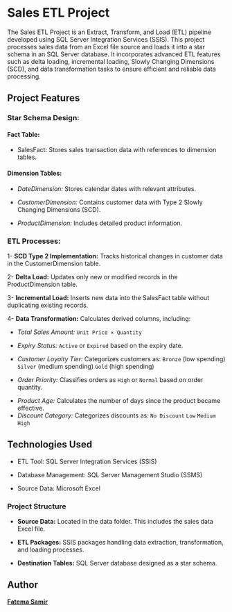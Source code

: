 # Sales ETL Project
The Sales ETL Project is an Extract, Transform, and Load (ETL) pipeline developed using SQL Server Integration Services (SSIS). This project processes sales data from an Excel file source and loads it into a star schema in an SQL Server database. It incorporates advanced ETL features such as delta loading, incremental loading, Slowly Changing Dimensions (SCD), and data transformation tasks to ensure efficient and reliable data processing.
## Project Features
### Star Schema Design:

#### **Fact Table:**
  * SalesFact: Stores sales transaction data with references to dimension tables.

#### **Dimension Tables:**
  - _DateDimension:_ Stores calendar dates with relevant attributes.
    
  + _CustomerDimension:_ Contains customer data with Type 2 Slowly Changing Dimensions (SCD).
  
  * _ProductDimension:_ Includes detailed product information.
### ETL Processes:

1- **SCD Type 2 Implementation:**
Tracks historical changes in customer data in the CustomerDimension table.

2- **Delta Load:**
Updates only new or modified records in the ProductDimension table.

3- **Incremental Load:**
Inserts new data into the SalesFact table without duplicating existing records.

4- **Data Transformation:**
Calculates derived columns, including:
  
  * _Total Sales Amount:_ `Unit Price × Quantity`
  + _Expiry Status:_ `Active` or `Expired` based on the expiry date.
  - _Customer Loyalty Tier:_ Categorizes customers as:
  `Bronze` (low spending)
  `Silver` (medium spending)
  `Gold` (high spending)
  * _Order Priority:_ Classifies orders as `High` or `Normal` based on order quantity.
  + _Product Age:_ Calculates the number of days since the product became effective.
  + _Discount Category:_ Categorizes discounts as:
  `No Discount`
  `Low`
  `Medium`
  `High`

## Technologies Used
- ETL Tool: SQL Server Integration Services (SSIS)
* Database Management: SQL Server Management Studio (SSMS)
+ Source Data: Microsoft Excel

### Project Structure
* **Source Data:**
Located in the data folder. This includes the sales data Excel file.
- **ETL Packages:**
SSIS packages handling data extraction, transformation, and loading processes.
+ **Destination Tables:**
SQL Server database designed as a star schema.

## Author
[**Fatema Samir**](https://github.com/FatemaSamir)

